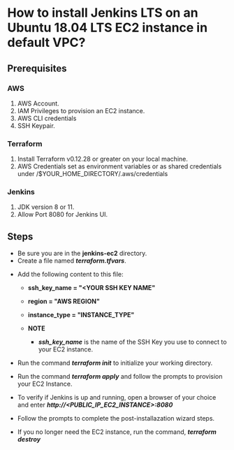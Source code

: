 # How to install Jenkins LTS on an Ubuntu 18.04 LTS EC2 instance in default VPC?

## Prerequisites

### AWS
1. AWS Account. 
2. IAM Privileges to provision an EC2 instance.
3. AWS CLI credentials
4. SSH Keypair.

### Terraform
1. Install Terraform v0.12.28 or greater on your local machine.
2. AWS Credentials set as environment variables or as shared credentials under /$YOUR_HOME_DIRECTORY/.aws/credentials

### Jenkins
1. JDK version 8 or 11.
2. Allow Port 8080 for Jenkins UI.

## Steps
* Be sure you are in the **jenkins-ec2** directory.
* Create a file named ***terraform.tfvars***.
- Add the following content to this file:
    - **ssh_key_name = "<YOUR SSH KEY NAME"**
    - **region = "AWS REGION"**
    - **instance_type = "INSTANCE_TYPE"**

    - **NOTE**
        - ***ssh_key_name*** is the name of the SSH Key you use to connect to your EC2 instance.

* Run the command ***terraform init*** to initialize your working directory.

* Run the command ***terraform apply*** and follow the prompts to provision your EC2 Instance.

* To verify if Jenkins is up and running, open a browser of your choice and enter 
***http://<PUBLIC_IP_EC2_INSTANCE>:8080***

* Follow the prompts to complete the post-installazation wizard steps.

* If you no longer need the EC2 instance, run the command, ***terraform destroy***
